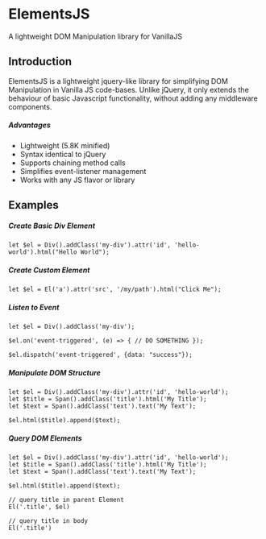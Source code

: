 # ElementsJS
A lightweight DOM Manipulation library for VanillaJS

## Introduction
ElementsJS is a lightweight jquery-like library for simplifying DOM Manipulation
in Vanilla JS code-bases. Unlike jQuery, it only extends the behaviour of basic
Javascript functionality, without adding any middleware components.  

##### Advantages
- Lightweight (5.8K minified)
- Syntax identical to jQuery
- Supports chaining method calls
- Simplifies event-listener management
- Works with any JS flavor or library

## Examples

##### Create Basic Div Element

```
let $el = Div().addClass('my-div').attr('id', 'hello-world').html("Hello World");
```

##### Create Custom Element

```
let $el = El('a').attr('src', '/my/path').html("Click Me");
```

##### Listen to Event

```
let $el = Div().addClass('my-div');
 
$el.on('event-triggered', (e) => { // DO SOMETHING });
 
$el.dispatch('event-triggered', {data: "success"});
```

##### Manipulate DOM Structure

```
let $el = Div().addClass('my-div').attr('id', 'hello-world');
let $title = Span().addClass('title').html('My Title');
let $text = Span().addClass('text').text('My Text');
 
$el.html($title).append($text);
```


##### Query DOM Elements

```
let $el = Div().addClass('my-div').attr('id', 'hello-world');
let $title = Span().addClass('title').html('My Title');
let $text = Span().addClass('text').text('My Text');
 
$el.html($title).append($text);

// query title in parent Element
El('.title', $el)
 
// query title in body
El('.title')
```